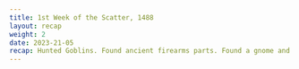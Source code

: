 ```yaml
---
title: 1st Week of the Scatter, 1488
layout: recap
weight: 2
date: 2023-21-05
recap: Hunted Goblins. Found ancient firearms parts. Found a gnome and helped him with a puzzle. Fought ice motes that were angry about something. Found meteorite piece that enraged ice motes. Meteorite piece was kept and not destroyed. Undead powered up to level 2. Run 5/21/23
---
```




